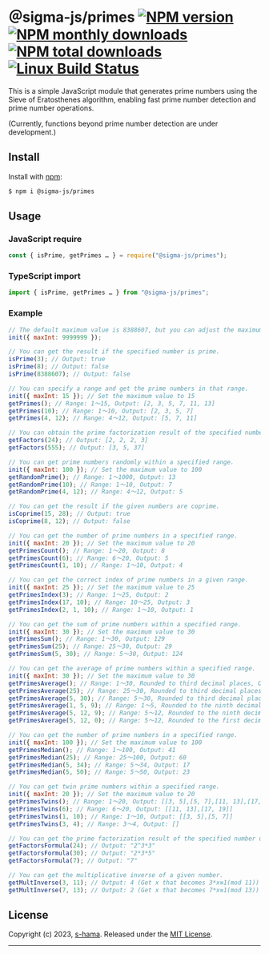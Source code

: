 # ＠sigma-js/primes [![NPM version](https://img.shields.io/npm/v/@sigma-js/primes.svg?style=flat)](https://www.npmjs.com/package/@sigma-js/primes) [![NPM monthly downloads](https://img.shields.io/npm/dm/@sigma-js/primes.svg?style=flat)](https://npmjs.org/package/@sigma-js/primes) [![NPM total downloads](https://img.shields.io/npm/dt/@sigma-js/primes.svg?style=flat)](https://npmjs.org/package/@sigma-js/primes) [![Linux Build Status](https://img.shields.io/travis/jonschlinkert/@sigma-js/primes.svg?style=flat&label=Travis)](https://travis-ci.org/jonschlinkert/@sigma-js/primes)

This is a simple JavaScript module that generates prime numbers using the Sieve of Eratosthenes algorithm, enabling fast prime number detection and prime number operations.

(Currently, functions beyond prime number detection are under development.)

## Install

Install with [npm](https://www.npmjs.com/):

```sh
$ npm i @sigma-js/primes
```

## Usage

### JavaScript require

```js
const { isPrime, getPrimes … } = require("@sigma-js/primes");
```

### TypeScript import

```js
import { isPrime, getPrimes … } from "@sigma-js/primes";
```

### Example

```js
// The default maximum value is 8388607, but you can adjust the maximum value for primality test if necessary.
init({ maxInt: 9999999 });

// You can get the result if the specified number is prime.
isPrime(3); // Output: true
isPrime(8); // Output: false
isPrime(8388607); // Output: false

// You can specify a range and get the prime numbers in that range.
init({ maxInt: 15 }); // Set the maximum value to 15
getPrimes(); // Range: 1～15, Output: [2, 3, 5, 7, 11, 13]
getPrimes(10); // Range: 1～10, Output: [2, 3, 5, 7]
getPrimes(4, 12); // Range: 4～12, Output: [5, 7, 11]

// You can obtain the prime factorization result of the specified number.
getFactors(24); // Output: [2, 2, 2, 3]
getFactors(555); // Output: [3, 5, 37]

// You can get prime numbers randomly within a specified range.
init({ maxInt: 100 }); // Set the maximum value to 100
getRandomPrime(); // Range: 1～1000, Output: 13
getRandomPrime(10); // Range: 1～10, Output: 7
getRandomPrime(4, 12); // Range: 4～12, Output: 5

// You can get the result if the given numbers are coprime.
isCoprime(15, 28); // Output: true
isCoprime(8, 12); // Output: false

// You can get the number of prime numbers in a specified range.
init({ maxInt: 20 }); // Set the maximum value to 20
getPrimesCount(); // Range: 1～20, Output: 8
getPrimesCount(6); // Range: 6～20, Output: 5
getPrimesCount(1, 10); // Range: 1～10, Output: 4

// You can get the correct index of prime numbers in a given range.
init({ maxInt: 25 }); // Set the maximum value to 25
getPrimesIndex(3); // Range: 1～25, Output: 2
getPrimesIndex(17, 10); // Range: 10～25, Output: 3
getPrimesIndex(2, 1, 10); // Range: 1～10, Output: 1

// You can get the sum of prime numbers within a specified range.
init({ maxInt: 30 }); // Set the maximum value to 30
getPrimesSum(); // Range: 1～30, Output: 129
getPrimesSum(25); // Range: 25～30, Output: 29
getPrimesSum(5, 30); // Range: 5～30, Output: 124

// You can get the average of prime numbers within a specified range.
init({ maxInt: 30 }); // Set the maximum value to 30
getPrimesAverage(); // Range: 1～30, Rounded to third decimal places, Output: 12.9
getPrimesAverage(25); // Range: 25～30, Rounded to third decimal places, Output: 29
getPrimesAverage(5, 30); // Range: 5～30, Rounded to third decimal places, Output: 15.5
getPrimesAverage(1, 5, 9); // Range: 1～5, Rounded to the ninth decimal place, Output: 3.333333333
getPrimesAverage(5, 12, 9); // Range: 5～12, Rounded to the ninth decimal place, Output: 7.666666667
getPrimesAverage(5, 12, 0); // Range: 5～12, Rounded to the first decimal place, Output: 8

// You can get the number of prime numbers in a specified range.
init({ maxInt: 100 }); // Set the maximum value to 100
getPrimesMedian(); // Range: 1～100, Output: 41
getPrimesMedian(25); // Range: 25～100, Output: 60
getPrimesMedian(5, 34); // Range: 5～34, Output: 17
getPrimesMedian(5, 50); // Range: 5～50, Output: 23

// You can get twin prime numbers within a specified range.
init({ maxInt: 20 }); // Set the maximum value to 20
getPrimesTwins(); // Range: 1～20, Output: [[3, 5],[5, 7],[11, 13],[17, 19]]
getPrimesTwins(6); // Range: 6～20, Output: [[11, 13],[17, 19]]
getPrimesTwins(1, 10); // Range: 1～10, Output: [[3, 5],[5, 7]]
getPrimesTwins(3, 4); // Range: 3～4, Output: []

// You can get the prime factorization result of the specified number using a formula.
getFactorsFormula(24); // Output: "2^3*3"
getFactorsFormula(30); // Output: "2*3*5"
getFactorsFormula(7); // Output: "7"

// You can get the multiplicative inverse of a given number.
getMultInverse(3, 11); // Output: 4 (Get x that becomes 3*x≡1(mod 11))
getMultInverse(7, 13); // Output: 2 (Get x that becomes 7*x≡1(mod 13))
```

## License

Copyright (c) 2023, [s-hama](https://github.com/s-hama).
Released under the [MIT License](LICENSE).

---
